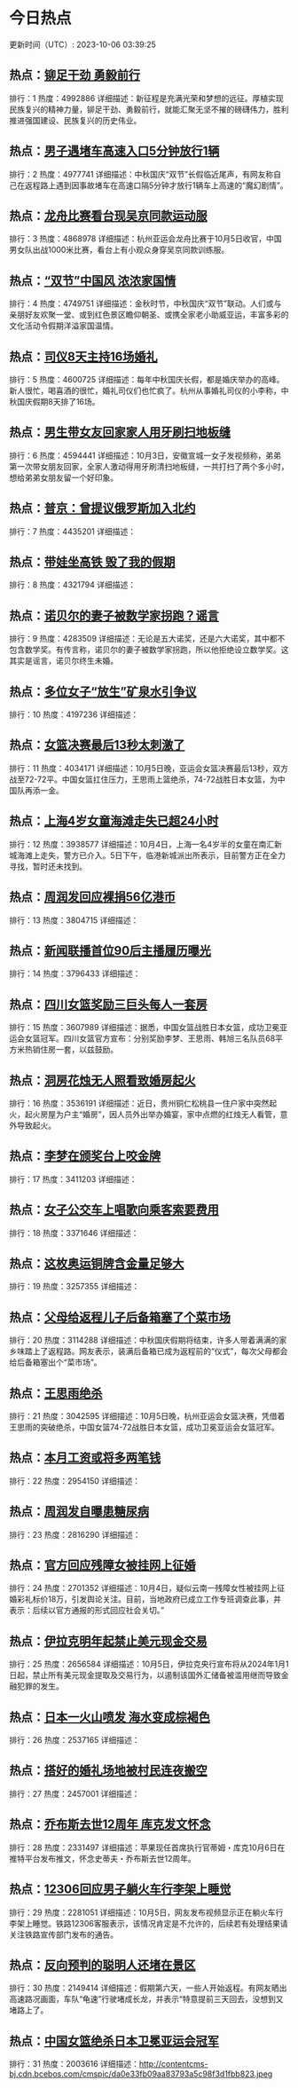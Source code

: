 # 今日热点

更新时间（UTC）: 2023-10-06 03:39:25

## 热点：[铆足干劲 勇毅前行](https://cn.bing.com/search?q=铆足干劲勇毅前行)
排行：1
热度：4992886
详细描述：新征程是充满光荣和梦想的远征。厚植实现民族复兴的精神力量，铆足干劲、勇毅前行，就能汇聚无坚不摧的磅礴伟力，胜利推进强国建设、民族复兴的历史伟业。

## 热点：[男子遇堵车高速入口5分钟放行1辆](https://cn.bing.com/search?q=男子遇堵车高速入口5分钟放行1辆)
排行：2
热度：4977741
详细描述：中秋国庆“双节”长假临近尾声，有网友称自己在返程路上遇到因事故堵车在高速口隔5分钟才放行1辆车上高速的“魔幻剧情”。

## 热点：[龙舟比赛看台现吴京同款运动服](https://cn.bing.com/search?q=龙舟比赛看台现吴京同款运动服)
排行：3
热度：4868978
详细描述：杭州亚运会龙舟比赛于10月5日收官，中国男女队出战1000米比赛，看台上有小观众身穿吴京同款训练服。

## 热点：[“双节”中国风 浓浓家国情](https://cn.bing.com/search?q=“双节”中国风浓浓家国情)
排行：4
热度：4749751
详细描述：金秋时节，中秋国庆“双节”联动。人们或与亲朋好友欢聚一堂、或到红色景区瞻仰朝圣、或携全家老小助威亚运，丰富多彩的文化活动令假期洋溢家国温情。

## 热点：[司仪8天主持16场婚礼](https://cn.bing.com/search?q=司仪8天主持16场婚礼)
排行：5
热度：4600725
详细描述：每年中秋国庆长假，都是婚庆举办的高峰。新人很忙，喝喜酒的很忙，婚礼司仪们也忙疯了。杭州从事婚礼司仪的小李称，中秋国庆假期8天排了16场。

## 热点：[男生带女友回家家人用牙刷扫地板缝](https://cn.bing.com/search?q=男生带女友回家家人用牙刷扫地板缝)
排行：6
热度：4594441
详细描述：10月3日，安徽宣城一女子发视频称，弟弟第一次带女朋友回家，全家人激动得用牙刷清扫地板缝，一共打扫了两个多小时，想给弟弟女朋友留一个好印象。

## 热点：[普京：曾提议俄罗斯加入北约](https://cn.bing.com/search?q=普京：曾提议俄罗斯加入北约)
排行：7
热度：4435201
详细描述：

## 热点：[带娃坐高铁 毁了我的假期](https://cn.bing.com/search?q=带娃坐高铁毁了我的假期)
排行：8
热度：4321794
详细描述：

## 热点：[诺贝尔的妻子被数学家拐跑？谣言](https://cn.bing.com/search?q=诺贝尔的妻子被数学家拐跑？谣言)
排行：9
热度：4283509
详细描述：无论是五大诺奖，还是六大诺奖，其中都不包含数学奖。有传言称，诺贝尔的妻子被数学家拐跑，所以他拒绝设立数学奖。这其实是谣言，诺贝尔终生未婚。

## 热点：[多位女子“放生”矿泉水引争议](https://cn.bing.com/search?q=多位女子“放生”矿泉水引争议)
排行：10
热度：4197236
详细描述：

## 热点：[女篮决赛最后13秒太刺激了](https://cn.bing.com/search?q=女篮决赛最后13秒太刺激了)
排行：11
热度：4034171
详细描述：10月5日晚，亚运会女篮决赛最后13秒，双方战至72-72平。中国女篮扛住压力，王思雨上篮绝杀，74-72战胜日本女篮，为中国队再添一金。

## 热点：[上海4岁女童海滩走失已超24小时](https://cn.bing.com/search?q=上海4岁女童海滩走失已超24小时)
排行：12
热度：3938577
详细描述：10月4日，上海一名4岁半的女童在南汇新城海滩上走失，警方已介入。5日下午，临港新城派出所表示，目前警方正在全力寻找，暂时还未找到。



## 热点：[周润发回应裸捐56亿港币](https://cn.bing.com/search?q=周润发回应裸捐56亿港币)
排行：13
热度：3804715
详细描述：

## 热点：[新闻联播首位90后主播履历曝光](https://cn.bing.com/search?q=新闻联播首位90后主播履历曝光)
排行：14
热度：3796433
详细描述：

## 热点：[四川女篮奖励三巨头每人一套房](https://cn.bing.com/search?q=四川女篮奖励三巨头每人一套房)
排行：15
热度：3607989
详细描述：据悉，中国女篮战胜日本女篮，成功卫冕亚运会女篮冠军。四川女篮官方宣布：分别奖励李梦、王思雨、韩旭三名队员68平方米热销住房一套，以兹鼓励。

## 热点：[洞房花烛无人照看致婚房起火](https://cn.bing.com/search?q=洞房花烛无人照看致婚房起火)
排行：16
热度：3536191
详细描述：近日，贵州铜仁松桃县一住户家中突然起火，起火房屋为户主“婚房”，因人员外出举办婚宴，家中点燃的红烛无人看管，意外导致起火。

## 热点：[李梦在颁奖台上咬金牌](https://cn.bing.com/search?q=李梦在颁奖台上咬金牌)
排行：17
热度：3411203
详细描述：

## 热点：[女子公交车上唱歌向乘客索要费用](https://cn.bing.com/search?q=女子公交车上唱歌向乘客索要费用)
排行：18
热度：3371646
详细描述：

## 热点：[这枚奥运铜牌含金量足够大](https://cn.bing.com/search?q=这枚奥运铜牌含金量足够大)
排行：19
热度：3257355
详细描述：

## 热点：[父母给返程儿子后备箱塞了个菜市场](https://cn.bing.com/search?q=父母给返程儿子后备箱塞了个菜市场)
排行：20
热度：3114288
详细描述：中秋国庆假期将结束，许多人带着满满的家乡味踏上了返程路。网友表示，装满后备箱已成为返程前的“仪式”，每次父母都会给后备箱塞出个“菜市场”。

## 热点：[王思雨绝杀](https://cn.bing.com/search?q=王思雨绝杀)
排行：21
热度：3042595
详细描述：10月5日晚，杭州亚运会女篮决赛，凭借着王思雨的突破绝杀，中国女篮74-72战胜日本女篮，成功卫冕亚运会女篮冠军。

## 热点：[本月工资或将多两笔钱](https://cn.bing.com/search?q=本月工资或将多两笔钱)
排行：22
热度：2954150
详细描述：

## 热点：[周润发自曝患糖尿病](https://cn.bing.com/search?q=周润发自曝患糖尿病)
排行：23
热度：2816290
详细描述：

## 热点：[官方回应残障女被挂网上征婚](https://cn.bing.com/search?q=官方回应残障女被挂网上征婚)
排行：24
热度：2701352
详细描述：10月4日，疑似云南一残障女性被挂网上征婚彩礼标价18万，引发舆论关注。目前，当地政府已成立工作专班调查此事，并表示：后续以官方通报的形式回应社会关切。”

## 热点：[伊拉克明年起禁止美元现金交易](https://cn.bing.com/search?q=伊拉克明年起禁止美元现金交易)
排行：25
热度：2656584
详细描述：10月5日，伊拉克央行宣布将从2024年1月1日起，禁止所有美元现金提取及交易行为，以遏制该国外汇储备被滥用继而导致金融犯罪的发生。

## 热点：[日本一火山喷发 海水变成棕褐色](https://cn.bing.com/search?q=日本一火山喷发海水变成棕褐色)
排行：26
热度：2537165
详细描述：

## 热点：[搭好的婚礼场地被村民连夜搬空](https://cn.bing.com/search?q=搭好的婚礼场地被村民连夜搬空)
排行：27
热度：2457001
详细描述：

## 热点：[乔布斯去世12周年 库克发文怀念](https://cn.bing.com/search?q=乔布斯去世12周年库克发文怀念)
排行：28
热度：2331497
详细描述：苹果现任首席执行官蒂姆・库克10月6日在推特平台发布推文，怀念史蒂夫・乔布斯去世12周年。

## 热点：[12306回应男子躺火车行李架上睡觉](https://cn.bing.com/search?q=12306回应男子躺火车行李架上睡觉)
排行：29
热度：2281051
详细描述：10月5日，网友发布视频显示正在躺火车行李架上睡觉。铁路12306客服表示，该情况肯定是不允许的，后续若有处理结果请关注铁路宣传部门发布的通告。

## 热点：[反向预判的聪明人还堵在景区](https://cn.bing.com/search?q=反向预判的聪明人还堵在景区)
排行：30
热度：2149414
详细描述：假期第六天，一些人开始返程。有网友晒出高速路况画面，车队“龟速”行驶堵成长龙，并表示“特意提前三天回去，没想到又堵路上了。

## 热点：[中国女篮绝杀日本卫冕亚运会冠军](https://cn.bing.com/search?q=中国女篮绝杀日本卫冕亚运会冠军)
排行：31
热度：2003616
详细描述：http://contentcms-bj.cdn.bcebos.com/cmspic/da0e33fb09aa83793a5c98f3d1fbb823.jpeg

